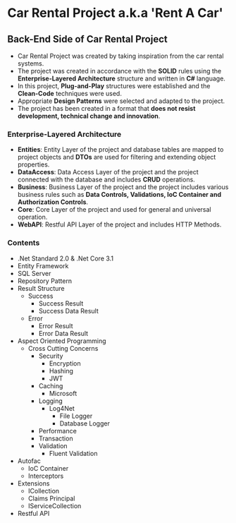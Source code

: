 # Car Rental Project a.k.a 'Rent A Car'

## Back-End Side of Car Rental Project
- Car Rental Project was created by taking inspiration from the car rental systems. 
- The project was created in accordance with the **SOLID** rules using the **Enterprise-Layered Architecture** structure and written in **C#** language.
- In this project, **Plug-and-Play** structures were established and the **Clean-Code** techniques were used.
- Appropriate **Design Patterns** were selected and adapted to the project.
- The project has been created in a format that **does not resist development, technical change and innovation**.

### Enterprise-Layered Architecture
- **Entities**: Entity Layer of the project and database tables are mapped to project objects and **DTOs** are used for filtering and extending object properties.
- **DataAccess**: Data Access Layer of the project and the project connected with the database and includes **CRUD** operations.
- **Business**: Business Layer of the project and the project includes various business rules such as **Data Controls, Validations, IoC Container and Authorization
  Controls**.
- **Core**: Core Layer of the project and used for general and universal operation.
- **WebAPI**: Restful API Layer of the project and includes HTTP Methods.

### Contents
- .Net Standard 2.0 & .Net Core 3.1
- Entity Framework
- SQL Server
- Repository Pattern
- Result Structure
  - Success
    - Success Result
    - Success Data Result
  - Error 
    - Error Result
    - Error Data Result 
- Aspect Oriented Programming
  - Cross Cutting Concerns
    - Security 
      - Encryption
      - Hashing
      - JWT
    - Caching
      - Microsoft
    - Logging
      - Log4Net
        - File Logger 
        - Database Logger
    - Performance
    - Transaction
    - Validation
      - Fluent Validation 
- Autofac
  - IoC Container
  - Interceptors
- Extensions
  - ICollection<Claim>
  - Claims Principal
  - IServiceCollection
- Restful API
